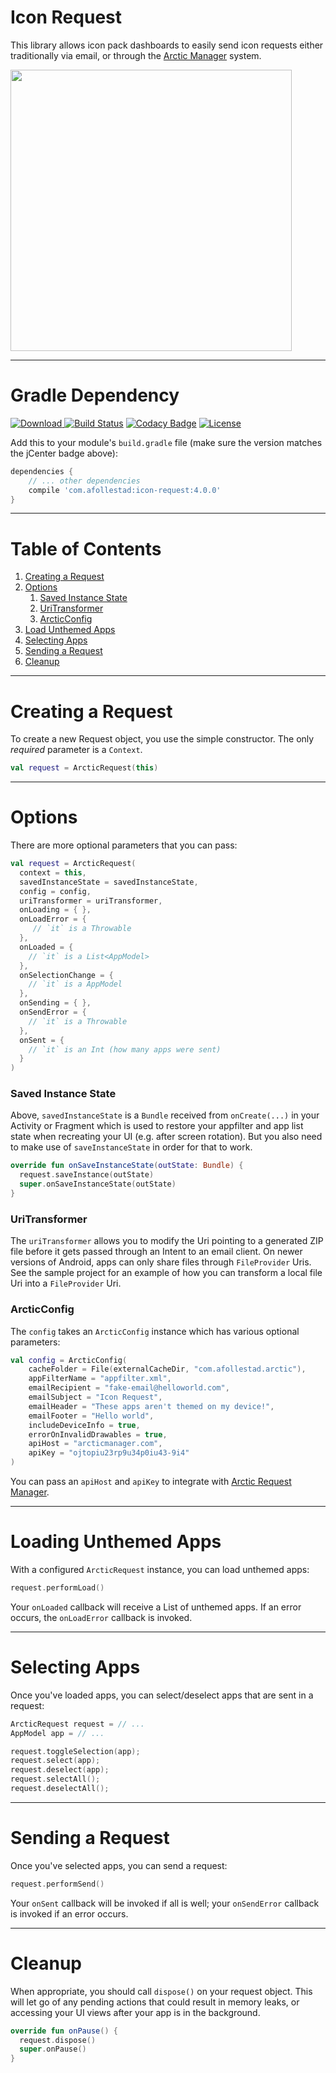 # Icon Request

This library allows icon pack dashboards to easily send icon requests
either traditionally via email, or through the [Arctic Manager](https://arcticmanager.com) system.

<img src="https://raw.githubusercontent.com/afollestad/arctic-icon-request/master/art/showcase2.png" width="450" />

---

# Gradle Dependency

[ ![Download](https://api.bintray.com/packages/drummer-aidan/maven/icon-request/images/download.svg) ](https://bintray.com/drummer-aidan/maven/icon-request/_latestVersion)
[![Build Status](https://travis-ci.org/afollestad/arctic-icon-request.svg)](https://travis-ci.org/afollestad/arctic-icon-request)
[![Codacy Badge](https://api.codacy.com/project/badge/Grade/1eb8ed67c1f34eaf9bc176faeb6652bf)](https://www.codacy.com/app/drummeraidan_50/arctic-icon-request?utm_source=github.com&amp;utm_medium=referral&amp;utm_content=afollestad/arctic-icon-request&amp;utm_campaign=Badge_Grade)
[![License](https://img.shields.io/badge/license-Apache%202-4EB1BA.svg?style=flat-square)](https://www.apache.org/licenses/LICENSE-2.0.html)

Add this to your module's `build.gradle` file (make sure the version matches the jCenter badge above):

```gradle
dependencies {
	// ... other dependencies
	compile 'com.afollestad:icon-request:4.0.0'
}
```

---

# Table of Contents

1. [Creating a Request](https://github.com/afollestad/arctic-icon-request#creating-a-request)
2. [Options](https://github.com/afollestad/arctic-icon-request#options)
    1. [Saved Instance State](https://github.com/afollestad/arctic-icon-request#saved-instance-state)
    2. [UriTransformer](https://github.com/afollestad/arctic-icon-request#uritransformer)
    3. [ArcticConfig](https://github.com/afollestad/arctic-icon-request#arcticconfig)
3. [Load Unthemed Apps](https://github.com/afollestad/arctic-icon-request#loading-unthemed-apps)
4. [Selecting Apps](https://github.com/afollestad/arctic-icon-request#selecting-apps)
5. [Sending a Request](https://github.com/afollestad/arctic-icon-request#sending-a-request)
6. [Cleanup](https://github.com/afollestad/arctic-icon-request#cleanup)

---

# Creating a Request

To create a new Request object, you use the simple constructor. The only *required*
parameter is a `Context`.

```kotlin
val request = ArcticRequest(this)
```

---

# Options

There are more optional parameters that you can pass:

```kotlin
val request = ArcticRequest(
  context = this,
  savedInstanceState = savedInstanceState,
  config = config,
  uriTransformer = uriTransformer,
  onLoading = { },
  onLoadError = {
     // `it` is a Throwable
  },
  onLoaded = {
    // `it` is a List<AppModel>
  },
  onSelectionChange = {
    // `it` is a AppModel
  },
  onSending = { },
  onSendError = {
    // `it` is a Throwable
  },
  onSent = {
    // `it` is an Int (how many apps were sent)
  }
)
```

### Saved Instance State

Above, `savedInstanceState` is a `Bundle` received from `onCreate(...)` in your Activity
or Fragment which is used to restore your appfilter and app list state when recreating
your UI (e.g. after screen rotation). But you also need to make use of `saveInstanceState`
in order for that to work.

```kotlin
override fun onSaveInstanceState(outState: Bundle) {
  request.saveInstance(outState)
  super.onSaveInstanceState(outState)
}
```

### UriTransformer

The `uriTransformer` allows you to modify the Uri pointing to a generated ZIP file before it
gets passed through an Intent to an email client. On newer versions of Android, apps can
only share files through `FileProvider` Uris. See the sample project for an example of how
you can transform a local file Uri into a `FileProvider` Uri.

### ArcticConfig

The `config` takes an `ArcticConfig` instance which has various optional parameters:

```kotlin
val config = ArcticConfig(
    cacheFolder = File(externalCacheDir, "com.afollestad.arctic"),
    appFilterName = "appfilter.xml",
    emailRecipient = "fake-email@helloworld.com",
    emailSubject = "Icon Request",
    emailHeader = "These apps aren't themed on my device!",
    emailFooter = "Hello world",
    includeDeviceInfo = true,
    errorOnInvalidDrawables = true,
    apiHost = "arcticmanager.com",
    apiKey = "ojtopiu23rp9u34p0iu43-9i4"
)
```

You can pass an `apiHost` and `apiKey` to integrate with [Arctic Request Manager](https://arcticmanager.com).

---

# Loading Unthemed Apps

With a configured `ArcticRequest` instance, you can load unthemed apps:

```kotlin
request.performLoad()
```

Your `onLoaded` callback will receive a List of unthemed apps. If an error occurs,
the `onLoadError` callback is invoked.

---

# Selecting Apps

Once you've loaded apps, you can select/deselect apps that are sent in a request:

```kotlin
ArcticRequest request = // ...
AppModel app = // ...

request.toggleSelection(app);
request.select(app);
request.deselect(app);
request.selectAll();
request.deselectAll();
```

---

# Sending a Request

Once you've selected apps, you can send a request:

```kotlin
request.performSend()
```

Your `onSent` callback will be invoked if all is well; your `onSendError` callback
is invoked if an error occurs.

---

# Cleanup

When appropriate, you should call `dispose()` on your request object. This will let
go of any pending actions that could result in memory leaks, or accessing your UI views
after your app is in the background.

```kotlin
override fun onPause() {
  request.dispose()
  super.onPause()
}
```
